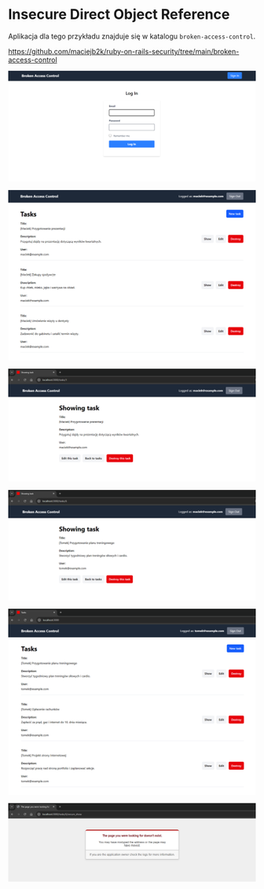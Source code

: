 # Insecure Direct Object Reference

Aplikacja dla tego przykładu znajduje się w katalogu `broken-access-control`.

https://github.com/maciejb2k/ruby-on-rails-security/tree/main/broken-access-control

![](./screenshots/login-empty.png)

![](./screenshots/maciek-tasks.png)

![](./screenshots/maciek-show-task.png)

![](./screenshots/maciek-show-tomek-task-url.png)

![](./screenshots/tomek-tasks.png)

![](./screenshots/maciek-show-task-secure.png)
